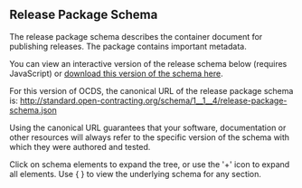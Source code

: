 ## Release Package Schema

The release package schema describes the container document for publishing releases. The package contains important metadata.

You can view an interactive version of the release schema below (requires JavaScript) or [download this version of the schema here](../../../../release-package-schema.json).

For this version of OCDS, the canonical URL of the release package schema is: <http://standard.open-contracting.org/schema/1__1__4/release-package-schema.json>

Using the canonical URL guarantees that your software, documentation or other resources will always refer to the specific version of the schema with which they were authored and tested.

Click on schema elements to expand the tree, or use the '+' icon to expand all elements. Use { } to view the underlying schema for any section.

<script src="../../_static/docson/widget.js" data-schema="../../release-package-schema.json"></script>
